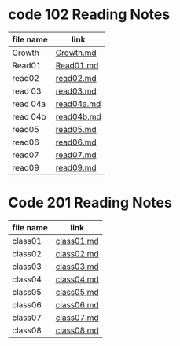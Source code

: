 # code 102 Reading Notes

file name  | link
------------- | -------------
Growth | [Growth.md](https://r-alhayek.github.io/reading-notes/Growth)
Read01 | [Read01.md](https://r-alhayek.github.io/reading-notes/Read01)
read02 | [read02.md](https://r-alhayek.github.io/reading-notes/read02)
read 03| [read03.md](https://r-alhayek.github.io/reading-notes/read03)
read 04a| [read04a.md](https://r-alhayek.github.io/reading-notes/read04a)
read 04b| [read04b.md](https://r-alhayek.github.io/reading-notes/read04b)
read05 | [read05.md](https://r-alhayek.github.io/reading-notes/read05)
read06 | [read06.md](https://r-alhayek.github.io/reading-notes/read06)
read07 | [read07.md](https://r-alhayek.github.io/reading-notes/read07)
read09 | [read09.md](https://r-alhayek.github.io/reading-notes/read09)

# Code 201 Reading Notes

file name  | link
------------- | -------------
class01 | [class01.md](https://r-alhayek.github.io/reading-notes/class01)
class02 | [class02.md](https://r-alhayek.github.io/reading-notes/class02)
class03 | [class03.md](https://r-alhayek.github.io/reading-notes/class03)
class04 | [class04.md](https://r-alhayek.github.io/reading-notes/class04)
class05 | [class05.md](https://r-alhayek.github.io/reading-notes/class05)
class06 | [class06.md](https://r-alhayek.github.io/reading-notes/class06)
class07 | [class07.md](https://r-alhayek.github.io/reading-notes/class07)
class08 | [class08.md](https://r-alhayek.github.io/reading-notes/class08)